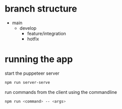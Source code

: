 
# branch structure

- main
    - develop
        - feature/integration
        - hotfix

# running the app

start the puppeteer server 
```bash
npm run server-serve
```

run commands from the client using the commandline 
```bash
npm run <command> -- <args>
```